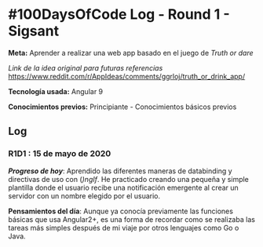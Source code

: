 # #100DaysOfCode Log - Round 1 - Sigsant

**Meta:** Aprender a realizar una web app basado en el juego de *Truth or dare*

*Link de la idea original para futuras referencias* https://www.reddit.com/r/AppIdeas/comments/ggrloj/truth_or_drink_app/

**Tecnología usada:** Angular 9

**Conocimientos previos:** Principiante - Conocimientos básicos previos


## Log

### R1D1 : 15 de mayo de 2020

***Progreso de hoy***: Aprendido las diferentes maneras de databinding y directivas de uso con (*)ngIf*. He practicado creando una pequeña y simple plantilla donde el usuario recibe una notificación emergente al crear un servidor con un nombre elegido por el usuario. 

**Pensamientos del día**: Aunque ya conocía previamente las funciones básicas que usa Angular2+, es una forma de recordar como se realizaba las tareas más simples después de mi viaje por otros lenguajes como Go o Java.  




